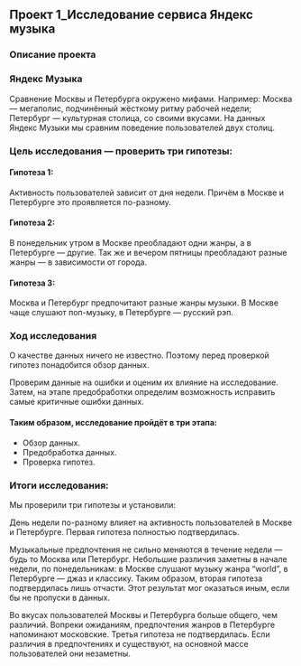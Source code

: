 ## Проект 1_Исследование сервиса Яндекс музыка
### Описание проекта  
### Яндекс Музыка

Сравнение Москвы и Петербурга окружено мифами. Например:
Москва — мегаполис, подчинённый жёсткому ритму рабочей недели;
Петербург — культурная столица, со своими вкусами.
На данных Яндекс Музыки мы сравним поведение пользователей двух столиц.

### Цель исследования — проверить три гипотезы:

#### Гипотеза 1: 
Активность пользователей зависит от дня недели. Причём в Москве и Петербурге это проявляется по-разному.

#### Гипотеза 2:
В понедельник утром в Москве преобладают одни жанры, а в Петербурге — другие. Так же и вечером пятницы преобладают разные жанры — в зависимости от города.

#### Гипотеза 3:
Москва и Петербург предпочитают разные жанры музыки. В Москве чаще слушают поп-музыку, в Петербурге — русский рэп.

### Ход исследования

О качестве данных ничего не известно. Поэтому перед проверкой гипотез понадобится обзор данных.

Проверим данные на ошибки и оценим их влияние на исследование. Затем, на этапе предобработки определим возможность исправить самые критичные ошибки данных.

#### Таким образом, исследование пройдёт в три этапа:
* Обзор данных.
* Предобработка данных.
* Проверка гипотез.

### Итоги исследования:

Мы проверили три гипотезы и установили:

День недели по-разному влияет на активность пользователей в Москве и Петербурге.
Первая гипотеза полностью подтвердилась.

Музыкальные предпочтения не сильно меняются в течение недели — будь то Москва или Петербург. Небольшие различия заметны в начале недели, по понедельникам:
в Москве слушают музыку жанра “world”,
в Петербурге — джаз и классику.
Таким образом, вторая гипотеза подтвердилась лишь отчасти. Этот результат мог оказаться иным, если бы не пропуски в данных.

Во вкусах пользователей Москвы и Петербурга больше общего, чем различий. Вопреки ожиданиям, предпочтения жанров в Петербурге напоминают московские.
Третья гипотеза не подтвердилась. Если различия в предпочтениях и существуют, на основной массе пользователей они незаметны.
